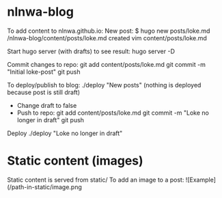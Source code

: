 # nlnwa-blog

To add content to nlnwa.github.io:
New post:
	$ hugo new posts/loke.md
	/nlnwa-blog/content/posts/loke.md created
	vim content/posts/loke.md

Start hugo server (with drafts) to see result:
hugo server -D 

Commit changes to repo:
git add content/posts/loke.md
git commit -m "Initial loke-post"
git push

To deploy/publish to blog:
./deploy "New posts"
(nothing is deployed because post is still draft)

- Change draft to false
- Push to repo:
	git add content/posts/loke.md
	git commit -m "Loke no longer in draft"
	git push
	

Deploy
./deploy "Loke no longer in draft"


# Static content (images)
Static content is served from static/
To add an image to a post:
![Example](/path-in-static/image.png
